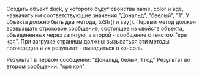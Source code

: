 Создать объект duck, у которого будут свойства name, color и age, назначить им соответствующие значения "Дональд", "беелый", "1". У объекта должно быть два метода, toStr() и say(). Первый метод должен возвращать строковое сообщение, состоящее из свойств объекта, объединенных через запятую, а второй - сообщение с текстом "кря кря". При загрузке страницы должны вызываться эти методы поочередно и их результат - выводиться в консоль.

Результат в первом сообщении: "Дональд, белый, 1 год"
Результат во втором сообщении: "кря кря"